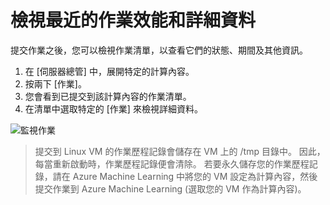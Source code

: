 ---
---
# <a name="view-recent-job-performance-and-details"></a>檢視最近的作業效能和詳細資料

提交作業之後，您可以檢視作業清單，以查看它們的狀態、期間及其他資訊。

1. 在 [伺服器總管] 中，展開特定的計算內容。
2. 按兩下 [作業]。
3. 您會看到已提交到該計算內容的作業清單。
4. 在清單中選取特定的 [作業] 來檢視詳細資料。

![監視作業](media/job-details/monitor-jobs.png)

> 提交到 Linux VM 的作業歷程記錄會儲存在 VM 上的 /tmp 目錄中。 因此，每當重新啟動時，作業歷程記錄便會清除。 若要永久儲存您的作業歷程記錄，請在 Azure Machine Learning 中將您的 VM 設定為計算內容，然後提交作業到 Azure Machine Learning (選取您的 VM 作為計算內容)。